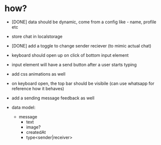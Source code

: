 # how?

- [DONE] data should be dynamic, come from a config like - name, profile etc
- store chat in localstorage
- [DONE] add a toggle to change sender reciever (to mimic actual chat)
- keyboard should open up on click of bottom input element
- input element will have a send button after a user starts typing
- add css animations as well
- on keyboard open, the top bar should be visibile (can use whatsapp for reference how it behaves)
- add a sending message feedback as well

- data model:
  - message
    - text
    - image?
    - createdAt
    - type<sender|receiver>
